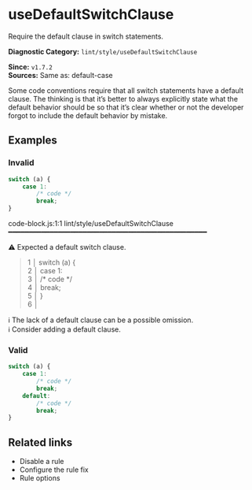 # useDefaultSwitchClause

Require the default clause in switch statements.

**Diagnostic Category:** `lint/style/useDefaultSwitchClause`

**Since:** `v1.7.2`  
**Sources:** Same as: default-case

Some code conventions require that all switch statements have a default clause. The thinking is that it’s better to always explicitly state what the default behavior should be so that it’s clear whether or not the developer forgot to include the default behavior by mistake.

## Examples

### Invalid

```js
switch (a) {
    case 1:
        /* code */
        break;
}
```

code-block.js:1:1 lint/style/useDefaultSwitchClause ━━━━━━━━━━━━━━━━━━━━━━━━━━━━━━━━━━━━━━━━━━━━━━━━

⚠ Expected a default switch clause.

> 1 │ switch (a) {  
> 2 │     case 1:  
> 3 │         /* code */  
> 4 │         break;  
> 5 │ }  
> 6 │  

ℹ The lack of a default clause can be a possible omission.  
ℹ Consider adding a default clause.  

### Valid

```js
switch (a) {
    case 1:
        /* code */
        break;
    default:
        /* code */
        break;
}
```

## Related links

- Disable a rule
- Configure the rule fix
- Rule options